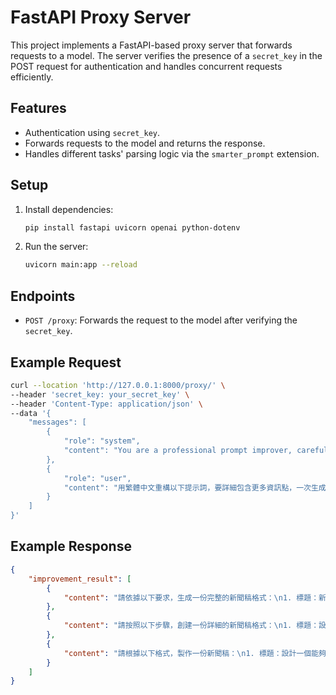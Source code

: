 # FastAPI Proxy Server

This project implements a FastAPI-based proxy server that forwards requests to a model. The server verifies the presence of a `secret_key` in the POST request for authentication and handles concurrent requests efficiently.

## Features
- Authentication using `secret_key`.
- Forwards requests to the model and returns the response.
- Handles different tasks' parsing logic via the `smarter_prompt` extension.

## Setup
1. Install dependencies:
    ```bash
    pip install fastapi uvicorn openai python-dotenv
    ```

2. Run the server:
    ```bash
    uvicorn main:app --reload
    ```

## Endpoints
- `POST /proxy`: Forwards the request to the model after verifying the `secret_key`.

## Example Request
```bash
curl --location 'http://127.0.0.1:8000/proxy/' \
--header 'secret_key: your_secret_key' \
--header 'Content-Type: application/json' \
--data '{
    "messages": [
        {
            "role": "system",
            "content": "You are a professional prompt improver, carefully analyze the text and improve it into JSON format."
        },
        {
            "role": "user",
            "content": "用繁體中文重構以下提示詞，要詳細包含更多資訊點，一次生成三個版本，只要給我優化內容不要其他多餘的說明: 產生一份新聞稿的格式"
        }
    ]
}'
```

## Example Response
```json
{
    "improvement_result": [
        {
            "content": "請依據以下要求，生成一份完整的新聞稿格式：\n1. 標題：新聞標題應簡潔有力，清楚傳達新聞主旨。\n2. 副標題：提供更多關於新聞內容的細節或背景資訊。\n3. 導語：概述新聞的核心內容，通常是一到兩句話。\n4. 主體：詳細闡述新聞事件的經過、影響和相關背景，通常分段進行。\n5. 結語：總結新聞的影響或後續可能的發展。\n6. 作者署名：新聞稿的作者或責任編輯的姓名。\n7. 日期：新聞發布的日期。\n8. 版權聲明：表明新聞稿的版權所有者。"
        },
        {
            "content": "請按照以下步驟，創建一份詳細的新聞稿格式：\n1. 標題：設計一個引人注目的新聞標題。\n2. 副標題：用來補充說明標題的內容，提供額外資訊。\n3. 導語：在新聞稿開頭，快速介紹新聞的主要事件。\n4. 主體內容：分段詳細描述新聞的發展、相關人物、地點和時間，並解釋其重要性。\n5. 引述：包含來自相關人士的直接引述，以增加新聞的可信度。\n6. 結語：提供新聞的總結和可能的未來影響。\n7. 作者資訊：標示新聞稿作者的姓名及聯繫方式。\n8. 發布日期：新聞發布的具體日期。\n9. 版權聲明：表明新聞稿的版權資訊。"
        },
        {
            "content": "請根據以下格式，製作一份新聞稿：\n1. 標題：設計一個能夠吸引讀者的新聞標題。\n2. 副標題：提供新聞事件的更多背景或細節。\n3. 導語：開門見山地介紹新聞的主要內容。\n4. 主體：分段詳細描述新聞事件的發展過程、影響及相關背景。\n5. 引述部分：插入相關人士的直接引述，增加新聞的真實性。\n6. 結語：簡要總結新聞事件，預測可能的後續發展。\n7. 作者署名：新聞稿作者的姓名及職位。\n8. 發布日期：標明新聞發布的日期。\n9. 版權聲明：聲明新聞稿的版權歸屬。"
        }
    ]
}
```
